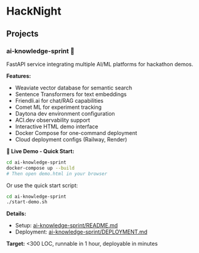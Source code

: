 # HackNight

## Projects

### ai-knowledge-sprint 🚀
FastAPI service integrating multiple AI/ML platforms for hackathon demos.

**Features:**
- Weaviate vector database for semantic search
- Sentence Transformers for text embeddings  
- Friendli.ai for chat/RAG capabilities
- Comet ML for experiment tracking
- Daytona dev environment configuration
- ACI.dev observability support
- Interactive HTML demo interface
- Docker Compose for one-command deployment
- Cloud deployment configs (Railway, Render)

**🎯 Live Demo - Quick Start:**
```bash
cd ai-knowledge-sprint
docker-compose up --build
# Then open demo.html in your browser
```

Or use the quick start script:
```bash
cd ai-knowledge-sprint
./start-demo.sh
```

**Details:** 
- Setup: [ai-knowledge-sprint/README.md](ai-knowledge-sprint/README.md)
- Deployment: [ai-knowledge-sprint/DEPLOYMENT.md](ai-knowledge-sprint/DEPLOYMENT.md)

**Target:** <300 LOC, runnable in 1 hour, deployable in minutes